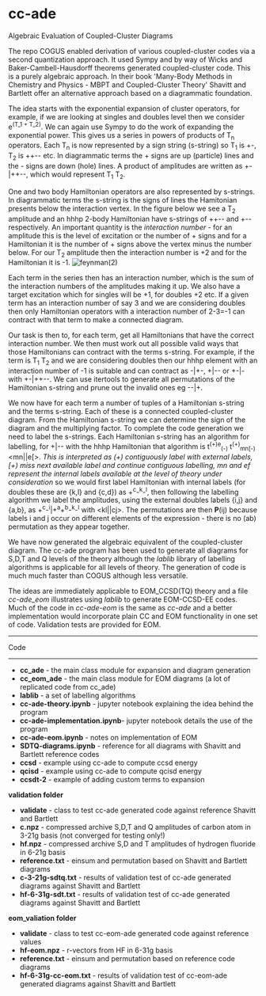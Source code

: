 # cc-ade
Algebraic Evaluation of Coupled-Cluster Diagrams

The repo COGUS enabled derivation of various coupled-cluster codes via a second quantization approach. It used Sympy and by way of Wicks and Baker-Cambell-Hausdorff theorems generated coupled-cluster code. This is a purely algebraic approach. In their book 'Many-Body Methods in Chemistry and Physics - MBPT and Coupled-Cluster Theory' Shavitt and Bartlett offer an alternative approach based on a diagrammatic foundation. 

The idea starts with the exponential expansion of cluster operators, for example, if we are looking at singles and doubles level then we consider e<sup>(T_1 + T_2)</sup>. We can again use Sympy to do the work of expanding the exponential power. This gives us a series in powers of products of T<sub>n</sub> operators. Each T<sub>n</sub> is now represented by a sign string (s-string) so T<sub>1</sub> is +-, T<sub>2</sub> is ++-- etc. In diagrammatic terms the + signs are up (particle) lines and the - signs are down (hole) lines. A product of amplitudes are written as +-|++--, which would represent T<sub>1</sub> T<sub>2</sub>. 

One and two body Hamiltonian operators are also represented by s-strings. In diagrammatic terms the s-string is the signs of lines the Hamitonian presents below the interaction vertex. In the figure below we see a T<sub>2</sub> amplitude and an hhhp 2-body Hamiltonian have s-strings of ++-- and +-- respectively. An important quantity is the _interaction number_ - for an amplitude this is the level of excitation or the number of + signs and for a Hamiltonian it is the number of + signs above the vertex minus the number below. For our T<sub>2</sub> amplitude then the interaction number is +2 and for the Hamiltonian it is -1.
![feynman(2)](https://user-images.githubusercontent.com/73105740/184648291-3c7f2627-7560-4e4a-bf60-465dd690699a.png)

Each term in the series then has an interaction number, which is the sum of the interaction numbers of the amplitudes making it up. We also have a target excitation which for singles will be +1, for doubles +2 etc. If a given term has an interaction number of say 3 and we are considering doubles then only Hamiltonian operators with a interaction number of 2-3=-1 can contract with that term to make a connected diagram.

Our task is then to, for each term, get all Hamiltonians that have the correct interaction number. We then must work out all possible valid ways that those Hamiltonians can contract with the terms s-string. For example, if the term is T<sub>1</sub> T<sub>2</sub> and we are considering doubles then our hhhp element with an interaction number of -1 is suitable and can contract as -|+-, +|-- or +-|- with +-|++--. We can use itertools to generate all permutations of the Hamiltonian s-string and prune out the invalid ones eg --|+.

We now have for each term a number of tuples of a Hamiltonian s-string and the terms s-string. Each of these is a connected coupled-cluster diagram. From the Hamiltonian s-string we can determine the sign of the diagram and the multiplying factor. To complete the code generation we need to label the s-strings. Each Hamiltonian s-string has an algorithm for labelling, for +|-- with the hhhp Hamiltonian that algorithm is t<sup>(+)e</sup><sub>(-)</sub> t<sup>(+)</sup><sub>mn[-)</sub> <mn||e\[>. *This is interpreted as (+) contiguously label with external labels, \[+) miss next available label and continue contiguous labelling, mn and ef represent the internal labels available at the level of theory under consideration* so we would first label Hamiltonian with internal labels (for doubles these are {k,l} and {c,d}) as  +<sup>c</sup>-<sup>k</sup>-<sup>l</sup>, then following the labelling algorithm we label the amplitudes, using the external doubles labels {i,j} and {a,b}, as +<sup>c</sup>-<sup>i</sup>|+<sup>a</sup>+<sup>b</sup>-<sup>k</sup>-<sup>l</sup> with <kl||cj>. The permutations are then  **P**(ij) because labels i and j occur on different elements of the expression - there is no (ab) permutation as they appear together.

We have now generated the algebraic equivalent of the coupled-cluster diagram. The cc-ade program has been used to generate all diagrams for S,D,T and Q
levels of the theory although the _lablib_ library of labelling algorithms is applicable for all levels of theory. The generation of code is much much faster than COGUS although less versatile.

The ideas are immediately applicable to EOM_CCSD(TQ) theory and a file *cc-ade_eom* illustrates using *lablib* to generate EOM-CCSD-EE codes. Much of the code in *cc-ade-eom* is the same as *cc-ade* and a better implementation would incorporate plain CC and EOM functionality in one set of code. Validation tests are provided for EOM.
- - -
Code
- - -
+ **cc_ade** - the main class module for expansion and diagram generation
+ **cc_eom_ade** - the main class module for EOM diagrams (a lot of replicated code from cc_ade)
+ **lablib** - a set of labelling algorithms
+ **cc-ade-theory.ipynb** - jupyter notebook explaining the idea behind the program
+ **cc-ade-implementation.ipynb**- jupyter notebook details the use of the program
+ **cc-ade-eom.ipynb** - notes on implementation of EOM
+ **SDTQ-diagrams.ipynb** - reference for all diagrams with Shavitt and Bartlett reference codes
+ **ccsd** - example using cc-ade to compute ccsd energy
+ **qcisd** - example using cc-ade to compute qcisd energy
+ **ccsdt-2** - example of adding custom terms to expansion

**validation folder**
+ **validate** - class to test cc-ade generated code against reference Shavitt and Bartlett 
+ **c.npz** - compressed archive S,D,T and Q amplitudes of carbon atom in 3-21g basis (not converged for testing only!)
+ **hf.npz** - compressed archive S,D and T amplitudes of hydrogen fluoride in 6-21g basis
+ **reference.txt** - einsum and permutation based on Shavitt and Bartlett diagrams
+ **c-3-21g-sdtq.txt** - results of validation test of cc-ade generated diagrams against Shavitt and Bartlett
+ **hf-6-31g-sdt.txt** - results of validation test of cc-ade generated diagrams against Shavitt and Bartlett

**eom_valiation folder**
+ **validate** - class to test cc-eom-ade generated code against reference values 
+ **hf-eom.npz** - r-vectors from HF in 6-31g basis
+ **reference.txt** - einsum and permutation based on reference code diagrams
+ **hf-6-31g-cc-eom.txt** - results of validation test of cc-eom-ade generated diagrams against Shavitt and Bartlett



